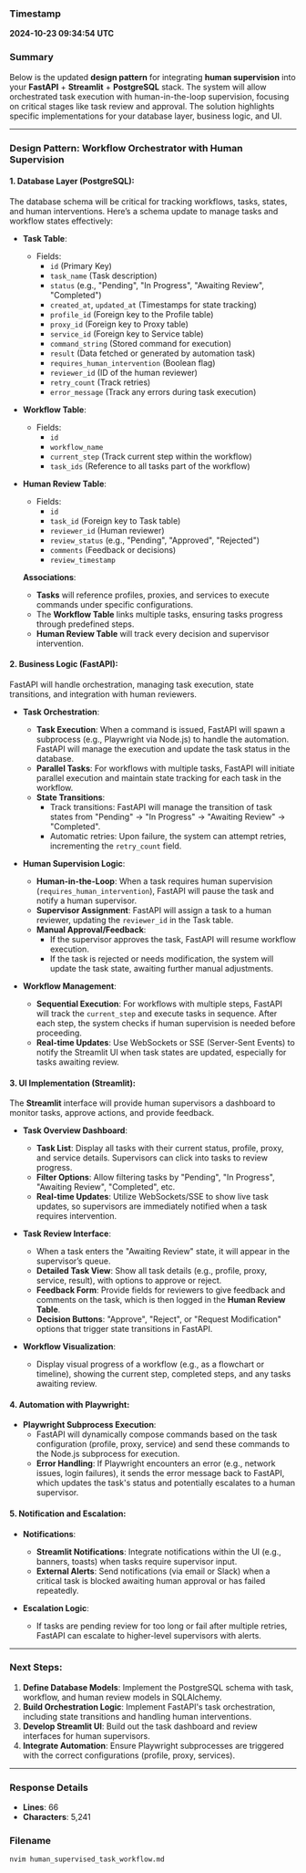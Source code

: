 ### Timestamp
**2024-10-23 09:34:54 UTC**

### Summary
Below is the updated **design pattern** for integrating **human supervision** into your **FastAPI** + **Streamlit** + **PostgreSQL** stack. The system will allow orchestrated task execution with human-in-the-loop supervision, focusing on critical stages like task review and approval. The solution highlights specific implementations for your database layer, business logic, and UI.

---

### **Design Pattern: Workflow Orchestrator with Human Supervision**

#### **1. Database Layer (PostgreSQL)**:
The database schema will be critical for tracking workflows, tasks, states, and human interventions. Here’s a schema update to manage tasks and workflow states effectively:

- **Task Table**:
   - Fields:
     - `id` (Primary Key)
     - `task_name` (Task description)
     - `status` (e.g., "Pending", "In Progress", "Awaiting Review", "Completed")
     - `created_at`, `updated_at` (Timestamps for state tracking)
     - `profile_id` (Foreign key to the Profile table)
     - `proxy_id` (Foreign key to Proxy table)
     - `service_id` (Foreign key to Service table)
     - `command_string` (Stored command for execution)
     - `result` (Data fetched or generated by automation task)
     - `requires_human_intervention` (Boolean flag)
     - `reviewer_id` (ID of the human reviewer)
     - `retry_count` (Track retries)
     - `error_message` (Track any errors during task execution)

- **Workflow Table**:
   - Fields:
     - `id`
     - `workflow_name`
     - `current_step` (Track current step within the workflow)
     - `task_ids` (Reference to all tasks part of the workflow)

- **Human Review Table**:
   - Fields:
     - `id`
     - `task_id` (Foreign key to Task table)
     - `reviewer_id` (Human reviewer)
     - `review_status` (e.g., "Pending", "Approved", "Rejected")
     - `comments` (Feedback or decisions)
     - `review_timestamp`

   **Associations**:
   - **Tasks** will reference profiles, proxies, and services to execute commands under specific configurations.
   - The **Workflow Table** links multiple tasks, ensuring tasks progress through predefined steps.
   - **Human Review Table** will track every decision and supervisor intervention.

#### **2. Business Logic (FastAPI)**:
FastAPI will handle orchestration, managing task execution, state transitions, and integration with human reviewers.

- **Task Orchestration**:
   - **Task Execution**: When a command is issued, FastAPI will spawn a subprocess (e.g., Playwright via Node.js) to handle the automation. FastAPI will manage the execution and update the task status in the database.
   - **Parallel Tasks**: For workflows with multiple tasks, FastAPI will initiate parallel execution and maintain state tracking for each task in the workflow.
   - **State Transitions**:
     - Track transitions: FastAPI will manage the transition of task states from "Pending" → "In Progress" → "Awaiting Review" → "Completed".
     - Automatic retries: Upon failure, the system can attempt retries, incrementing the `retry_count` field.

- **Human Supervision Logic**:
   - **Human-in-the-Loop**: When a task requires human supervision (`requires_human_intervention`), FastAPI will pause the task and notify a human supervisor.
   - **Supervisor Assignment**: FastAPI will assign a task to a human reviewer, updating the `reviewer_id` in the Task table.
   - **Manual Approval/Feedback**:
     - If the supervisor approves the task, FastAPI will resume workflow execution.
     - If the task is rejected or needs modification, the system will update the task state, awaiting further manual adjustments.

- **Workflow Management**:
   - **Sequential Execution**: For workflows with multiple steps, FastAPI will track the `current_step` and execute tasks in sequence. After each step, the system checks if human supervision is needed before proceeding.
   - **Real-time Updates**: Use WebSockets or SSE (Server-Sent Events) to notify the Streamlit UI when task states are updated, especially for tasks awaiting review.

#### **3. UI Implementation (Streamlit)**:
The **Streamlit** interface will provide human supervisors a dashboard to monitor tasks, approve actions, and provide feedback.

- **Task Overview Dashboard**:
   - **Task List**: Display all tasks with their current status, profile, proxy, and service details. Supervisors can click into tasks to review progress.
   - **Filter Options**: Allow filtering tasks by "Pending", "In Progress", "Awaiting Review", "Completed", etc.
   - **Real-time Updates**: Utilize WebSockets/SSE to show live task updates, so supervisors are immediately notified when a task requires intervention.

- **Task Review Interface**:
   - When a task enters the "Awaiting Review" state, it will appear in the supervisor’s queue.
   - **Detailed Task View**: Show all task details (e.g., profile, proxy, service, result), with options to approve or reject.
   - **Feedback Form**: Provide fields for reviewers to give feedback and comments on the task, which is then logged in the **Human Review Table**.
   - **Decision Buttons**: "Approve", "Reject", or "Request Modification" options that trigger state transitions in FastAPI.

- **Workflow Visualization**:
   - Display visual progress of a workflow (e.g., as a flowchart or timeline), showing the current step, completed steps, and any tasks awaiting review.

#### **4. Automation with Playwright**:
- **Playwright Subprocess Execution**:
   - FastAPI will dynamically compose commands based on the task configuration (profile, proxy, service) and send these commands to the Node.js subprocess for execution.
   - **Error Handling**: If Playwright encounters an error (e.g., network issues, login failures), it sends the error message back to FastAPI, which updates the task's status and potentially escalates to a human supervisor.

#### **5. Notification and Escalation**:
- **Notifications**:
   - **Streamlit Notifications**: Integrate notifications within the UI (e.g., banners, toasts) when tasks require supervisor input.
   - **External Alerts**: Send notifications (via email or Slack) when a critical task is blocked awaiting human approval or has failed repeatedly.

- **Escalation Logic**:
   - If tasks are pending review for too long or fail after multiple retries, FastAPI can escalate to higher-level supervisors with alerts.

---

### **Next Steps**:
1. **Define Database Models**: Implement the PostgreSQL schema with task, workflow, and human review models in SQLAlchemy.
2. **Build Orchestration Logic**: Implement FastAPI's task orchestration, including state transitions and handling human interventions.
3. **Develop Streamlit UI**: Build out the task dashboard and review interfaces for human supervisors.
4. **Integrate Automation**: Ensure Playwright subprocesses are triggered with the correct configurations (profile, proxy, services).

---

### Response Details
- **Lines**: 66
- **Characters**: 5,241

### Filename
```bash
nvim human_supervised_task_workflow.md
```
